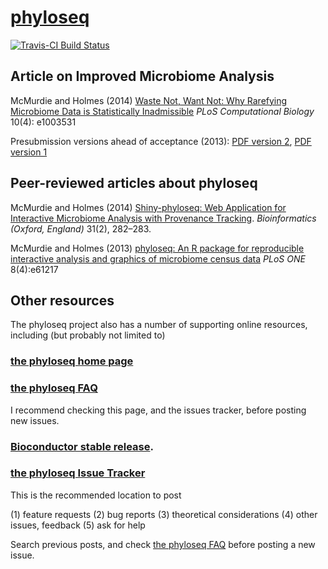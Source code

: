 <link href="http://joey711.github.com/phyloseq/markdown.css" rel="stylesheet"></link>

# [phyloseq](http://joey711.github.com/phyloseq/)

[![Travis-CI Build Status](https://travis-ci.org/joey711/phyloseq.svg?branch=master)](https://travis-ci.org/joey711/phyloseq)

## Article on Improved Microbiome Analysis

McMurdie and Holmes (2014)
[Waste Not, Want Not: Why Rarefying Microbiome Data is Statistically Inadmissible](http://dx.plos.org/10.1371/journal.pcbi.1003531)
*PLoS Computational Biology*
10(4): e1003531

Presubmission versions ahead of acceptance (2013):
[PDF version 2](http://arxiv.org/pdf/1310.0424v2.pdf),
[PDF version 1](http://arxiv.org/pdf/1310.0424v1.pdf)


## Peer-reviewed articles about phyloseq

McMurdie and Holmes (2014) [Shiny-phyloseq: Web Application for Interactive Microbiome Analysis with Provenance Tracking](http://bioinformatics.oxfordjournals.org/content/early/2014/10/02/bioinformatics.btu616).
*Bioinformatics (Oxford, England)*
31(2), 282–283.

McMurdie and Holmes (2013)
[phyloseq: An R package for reproducible interactive analysis and graphics of microbiome census data](http://dx.plos.org/10.1371/journal.pone.0061217)
*PLoS ONE* 
8(4):e61217

## Other resources

The phyloseq project also has a number of supporting online resources,
including (but probably not limited to)

### [the phyloseq home page](http://joey711.github.com/phyloseq/)

### [the phyloseq FAQ](https://www.bioconductor.org/packages/release/bioc/vignettes/phyloseq/inst/doc/phyloseq-FAQ.html)
I recommend checking this page, and the issues tracker,
before posting new issues.

### [Bioconductor stable release](http://bioconductor.org/packages/release/bioc/html/phyloseq.html).

### [the phyloseq Issue Tracker](https://github.com/joey711/phyloseq/issues)
This is the recommended location to post

(1) feature requests
(2) bug reports
(3) theoretical considerations
(4) other issues, feedback
(5) ask for help

Search previous posts,
and check [the phyloseq FAQ](https://www.bioconductor.org/packages/release/bioc/vignettes/phyloseq/inst/doc/phyloseq-FAQ.html)
before posting a new issue.
